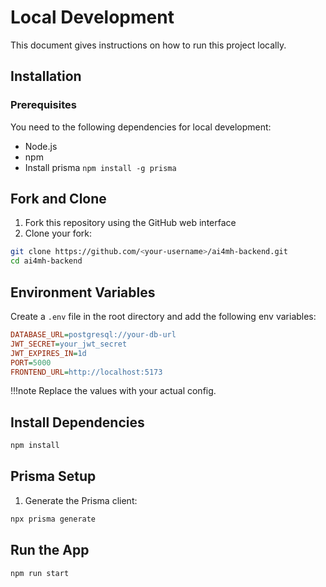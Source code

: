 # Local Development

This document gives instructions on how to run this project locally.

## Installation

### Prerequisites

You need to the following dependencies for local development:

- Node.js
- npm
- Install prisma `npm install -g prisma`

## Fork and Clone

1. Fork this repository using the GitHub web interface
2. Clone your fork:

```bash
git clone https://github.com/<your-username>/ai4mh-backend.git
cd ai4mh-backend
```

## Environment Variables

Create a `.env` file in the root directory and add the following env variables:

```ini
DATABASE_URL=postgresql://your-db-url
JWT_SECRET=your_jwt_secret
JWT_EXPIRES_IN=1d
PORT=5000
FRONTEND_URL=http://localhost:5173

```

!!!note Replace the values with your actual config.

## Install Dependencies

```bash
npm install
```

## Prisma Setup

1. Generate the Prisma client:

```bash
npx prisma generate
```

## Run the App

```bash
npm run start
```
